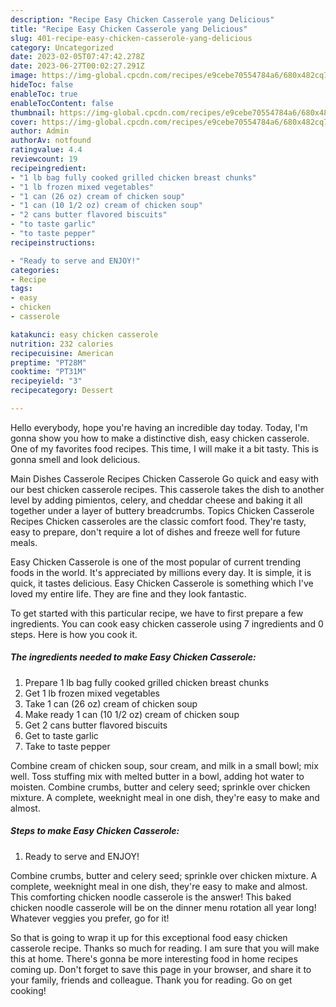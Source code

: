 ```yaml
---
description: "Recipe Easy Chicken Casserole yang Delicious"
title: "Recipe Easy Chicken Casserole yang Delicious"
slug: 401-recipe-easy-chicken-casserole-yang-delicious
category: Uncategorized
date: 2023-02-05T07:47:42.278Z
date: 2023-06-27T00:02:27.291Z
image: https://img-global.cpcdn.com/recipes/e9cebe70554784a6/680x482cq70/easy-chicken-casserole-recipe-main-photo.jpg
hideToc: false
enableToc: true
enableTocContent: false
thumbnail: https://img-global.cpcdn.com/recipes/e9cebe70554784a6/680x482cq70/easy-chicken-casserole-recipe-main-photo.jpg
cover: https://img-global.cpcdn.com/recipes/e9cebe70554784a6/680x482cq70/easy-chicken-casserole-recipe-main-photo.jpg
author: Admin
authorAv: notfound
ratingvalue: 4.4
reviewcount: 19
recipeingredient:
- "1 lb bag fully cooked grilled chicken breast chunks"
- "1 lb frozen mixed vegetables"
- "1 can (26 oz) cream of chicken soup"
- "1 can (10 1/2 oz) cream of chicken soup"
- "2 cans butter flavored biscuits"
- "to taste garlic"
- "to taste pepper"
recipeinstructions:

- "Ready to serve and ENJOY!"
categories:
- Recipe
tags:
- easy
- chicken
- casserole

katakunci: easy chicken casserole 
nutrition: 232 calories
recipecuisine: American
preptime: "PT28M"
cooktime: "PT31M"
recipeyield: "3"
recipecategory: Dessert

---
```



Hello everybody, hope you're having an incredible day today. Today, I'm gonna show you how to make a distinctive dish, easy chicken casserole. One of my favorites food recipes. This time, I will make it a bit tasty. This is gonna smell and look delicious.

Main Dishes Casserole Recipes Chicken Casserole Go quick and easy with our best chicken casserole recipes. This casserole takes the dish to another level by adding pimientos, celery, and cheddar cheese and baking it all together under a layer of buttery breadcrumbs. Topics Chicken Casserole Recipes Chicken casseroles are the classic comfort food. They&#39;re tasty, easy to prepare, don&#39;t require a lot of dishes and freeze well for future meals.

Easy Chicken Casserole is one of the most popular of current trending foods in the world. It's appreciated by millions every day. It is simple, it is quick, it tastes delicious. Easy Chicken Casserole is something which I've loved my entire life. They are fine and they look fantastic.


To get started with this particular recipe, we have to first prepare a few ingredients. You can cook easy chicken casserole using 7 ingredients and 0 steps. Here is how you cook it.

<!--inarticleads1-->

##### The ingredients needed to make Easy Chicken Casserole:

1. Prepare 1 lb bag fully cooked grilled chicken breast chunks
1. Get 1 lb frozen mixed vegetables
1. Take 1 can (26 oz) cream of chicken soup
1. Make ready 1 can (10 1/2 oz) cream of chicken soup
1. Get 2 cans butter flavored biscuits
1. Get to taste garlic
1. Take to taste pepper


Combine cream of chicken soup, sour cream, and milk in a small bowl; mix well. Toss stuffing mix with melted butter in a bowl, adding hot water to moisten. Combine crumbs, butter and celery seed; sprinkle over chicken mixture. A complete, weeknight meal in one dish, they&#39;re easy to make and almost. 

<!--inarticleads2-->

##### Steps to make Easy Chicken Casserole:


1. Ready to serve and ENJOY!

Combine crumbs, butter and celery seed; sprinkle over chicken mixture. A complete, weeknight meal in one dish, they&#39;re easy to make and almost. This comforting chicken noodle casserole is the answer! This baked chicken noodle casserole will be on the dinner menu rotation all year long! Whatever veggies you prefer, go for it! 

So that is going to wrap it up for this exceptional food easy chicken casserole recipe. Thanks so much for reading. I am sure that you will make this at home. There's gonna be more interesting food in home recipes coming up. Don't forget to save this page in your browser, and share it to your family, friends and colleague. Thank you for reading. Go on get cooking!
